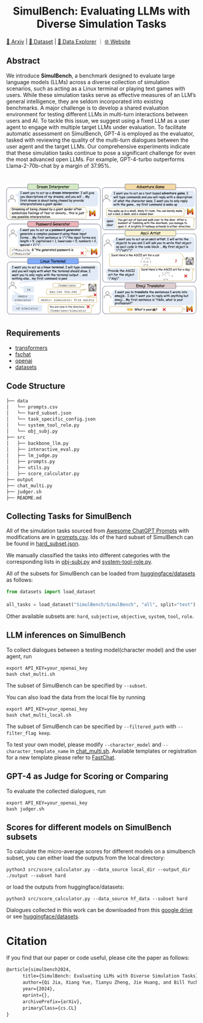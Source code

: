 <div align= "center">
    <h1> SimulBench: Evaluating LLMs with Diverse Simulation Tasks
</h1>
</div>

[📖 Arxiv](https://xxx) | [🤗 Dataset](https://huggingface.co/datasets/SimulBench/SimulBench) | [🤗 Data Explorer](https://huggingface.co/spaces/SimulBench/SimulBench) ｜ [🌐 Website](https://simulbench.github.io/)


## Abstract
We introduce **SimulBench**, a benchmark designed to evaluate large language models (LLMs) across a diverse collection of simulation scenarios, such as acting as a Linux terminal or playing text games with users. While these simulation tasks serve as effective measures of an LLM’s general intelligence, they are seldom incorporated into existing benchmarks. A major challenge is to develop a shared evaluation environment for testing different LLMs in multi-turn interactions between users and AI. To tackle this issue, we suggest using a fixed LLM as a user agent to engage with multiple target LLMs under evaluation. To facilitate automatic assessment on SimulBench, GPT-4 is employed as the evaluator, tasked with reviewing the quality of the multi-turn dialogues between the user agent and the target LLMs. Our comprehensive experiments indicate that these simulation tasks continue to pose a significant challenge for even the most advanced open LLMs. For example, GPT-4-turbo outperforms Llama-2-70b-chat by a margin of 37.95%.

[comment]: <> (![]&#40;./examples.png&#41;)

<h1 align="center">
<img src="./examples.png" alt="SimulBench examples"/>
<br>
</h1>

## Requirements

* [transformers](https://github.com/huggingface/transformers)
* [fschat](https://github.com/lm-sys/FastChat)
* [openai](https://github.com/openai/openai-python)
* [datasets](https://github.com/huggingface/datasets)


## Code Structure

```
├── data
│   └── prompts.csv
│   └── hard_subset.json
│   └── task_specific_config.json
│   └── system_tool_role.py
│   └── obj_subj.py
├── src
│   ├── backbone_llm.py
│   ├── interactive_eval.py
│   ├── lm_judge.py
│   ├── prompts.py
│   ├── utils.py
│   ├── score_calculator.py
├── output
├── chat_multi.py
├── judger.sh
├── README.md
```

## Collecting Tasks for SimulBench

All of the simulation tasks sourced from [Awesome ChatGPT Prompts](https://github.com/f/awesome-chatgpt-prompts) with modifications are in [prompts.csv](./data/prompts.csv). Ids of the hard subset of SimulBench can be found in [hard_subset.json](./data/hard_subset.json).

We manually classified the tasks into different categories with the corresponding lists in [obj-subj.py](./data/obj-subj.py) and [system-tool-role.py](./data/system-tool-role.py).

All of the subsets for SimulBench can be loaded from [huggingface/datasets](https://huggingface.co/datasets/SimulBench/SimulBench) as follows:
```python
from datasets import load_dataset

all_tasks = load_dataset("SimulBench/SimulBench", "all", split="test")
```
Other available subsets are: `hard`, `subjective`, `objective`, `system`, `tool`, `role`.

## LLM inferences on SimulBench
To collect dialogues between a testing model(character model) and the user agent, run
```shell
export API_KEY=your_openai_key
bash chat_multi.sh
```
The subset of SimulBench can be specified by `--subset`. 

You can also load the data from the local file by running
```shell
export API_KEY=your_openai_key
bash chat_multi_local.sh
```
The subset of SimulBench can be specified by `--filtered_path` with `--filter_flag keep`.

To test your own model, please modify `--character_model` and `--character_template_name` in [chat_multi.sh](https://github.com/SimulBench/SimulBench/blob/main/chat_multi.sh). Available templates or registration for a new template please refer to [FastChat](https://github.com/lm-sys/FastChat/blob/main/fastchat/conversation.py).


## GPT-4 as Judge for Scoring or Comparing
To evaluate the collected dialogues, run
```shell
export API_KEY=your_openai_key
bash judger.sh
```

## Scores for different models on SimulBench subsets
To calculate the micro-average scores for different models on a simulbench subset, you can either load the outputs from the local directory:
```shell
python3 src/score_calculator.py --data_source local_dir --output_dir ./output --subset hard
```

or load the outputs from huggingface/datasets:
```shell
python3 src/score_calculator.py --data_source hf_data --subset hard
```

Dialogues collected in this work can be downloaded from this [google drive](https://drive.google.com/file/d/1ZB_bX6sodBP4sn2f2hsHsWfloRk0fDti/view?usp=sharing) or see [huggingface/datasets](https://huggingface.co/datasets/SimulBench/SimulBench-results).


# Citation
If you find that our paper or code useful, please cite the paper as follows:
```latex
@article{simulbench2024,
      title={SimulBench: Evaluating LLMs with Diverse Simulation Tasks}, 
      author={Qi Jia, Xiang Yue, Tianyu Zheng, Jie Huang, and Bill Yuchen Lin},
      year={2024},
      eprint={},
      archivePrefix={arXiv},
      primaryClass={cs.CL}
}
```


  
    